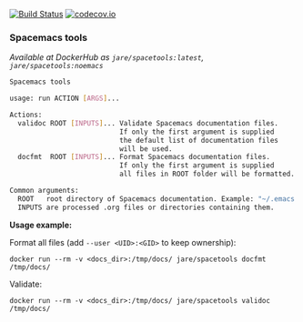 [![Build Status](https://travis-ci.org/JAremko/spacetools.svg?branch=master)](https://travis-ci.org/JAremko/spacetools)
[![codecov.io](https://codecov.io/github/JAremko/spacetools/coverage.svg?branch=master)](https://codecov.io/github/JAremko/spacetools?branch=master)

### Spacemacs tools
*Available at DockerHub as `jare/spacetools:latest`, `jare/spacetools:noemacs`*

```sh
Spacemacs tools

usage: run ACTION [ARGS]...

Actions:
  validoc ROOT [INPUTS]... Validate Spacemacs documentation files.
                           If only the first argument is supplied
                           the default list of documentation files
                           will be used.
  docfmt  ROOT [INPUTS]... Format Spacemacs documentation files.
                           If only the first argument is supplied
                           all files in ROOT folder will be formatted.

Common arguments:
  ROOT   root directory of Spacemacs documentation. Example: "~/.emacs.d/".
  INPUTS are processed .org files or directories containing them.
```

**Usage example:**

Format all files (add `--user <UID>:<GID>` to keep ownership):

`docker run --rm -v <docs_dir>:/tmp/docs/ jare/spacetools docfmt /tmp/docs/`

Validate:

`docker run --rm -v <docs_dir>:/tmp/docs/ jare/spacetools validoc /tmp/docs/`
